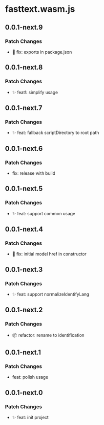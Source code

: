 # fasttext.wasm.js

## 0.0.1-next.9

### Patch Changes

- 🐛 fix: exports in package.json

## 0.0.1-next.8

### Patch Changes

- ✨ feat!: simplify usage

## 0.0.1-next.7

### Patch Changes

- ✨ feat: fallback scriptDirectory to root path

## 0.0.1-next.6

### Patch Changes

- fix: release with build

## 0.0.1-next.5

### Patch Changes

- ✨ feat: support common usage

## 0.0.1-next.4

### Patch Changes

- 🐛 fix: initial model href in constructor

## 0.0.1-next.3

### Patch Changes

- ✨ feat: support normalizeIdentifyLang

## 0.0.1-next.2

### Patch Changes

- 📦 refactor: rename to identification

## 0.0.1-next.1

### Patch Changes

- feat: polish usage

## 0.0.1-next.0

### Patch Changes

- ✨ feat: init project

